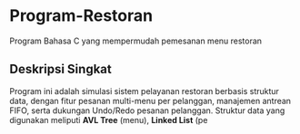 # Program-Restoran
Program Bahasa C yang mempermudah pemesanan menu restoran

## Deskripsi Singkat
Program ini adalah simulasi sistem pelayanan restoran berbasis struktur data, dengan fitur pesanan multi-menu per pelanggan, manajemen antrean FIFO, serta dukungan Undo/Redo pesanan pelanggan. Struktur data yang digunakan meliputi **AVL Tree** (menu), **Linked List** (pe
